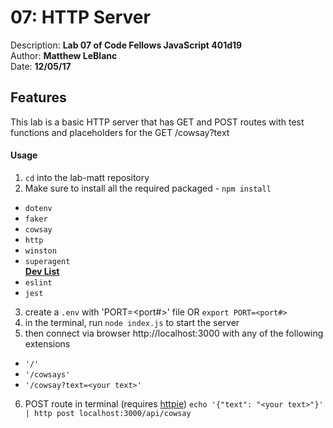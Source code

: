 # 07: HTTP Server
Description: **Lab 07 of Code Fellows JavaScript 401d19** </br>
Author: **Matthew LeBlanc** </br>
Date: **12/05/17**

## Features
This lab is a basic HTTP server that has GET and POST routes with test functions and placeholders for the GET /cowsay?text

#### Usage
1. `cd` into the lab-matt repository
2. Make sure to install all the required packaged - `npm install`
  - `dotenv`
  - `faker`
  - `cowsay`
  - `http`
  - `winston`
  - `superagent` </br>
<u>**Dev List**</u>
  - `eslint`
  - `jest`
3. create a `.env` with 'PORT=<port#>' file OR `export PORT=<port#>`
4. in the terminal, run `node index.js` to start the server
5. then connect via browser http://localhost:3000 with any of the following extensions
  - `'/'`
  - `'/cowsays'`
  - `'/cowsay?text=<your text>'`

6. POST route in terminal (requires [httpie](https://httpie.org/))
`echo '{"text": "<your text>"}' | http post localhost:3000/api/cowsay`